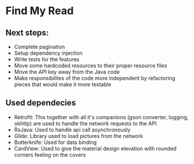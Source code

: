 # Find My Read

## Next steps:
* Complete pagination
* Setup dependency injection
* Write tests for the features
* Move some hardcoded resources to their proper resource files
* Move the API key away from the Java code
* Make responsibilites of the code more independent by refactoring pieces that would make it more testable

## Used dependecies
* Retrofit: This together with all it's companions (gson converter, logging, okhttp) are used to handle the network requests to the API
* RxJava: Used to handle api call asynchronously
* Glide: Library used to load pictures from the network
* Butterknife: Used for data binding
* CardView: Used to give the material design elevation with rounded corners feeling on the covers